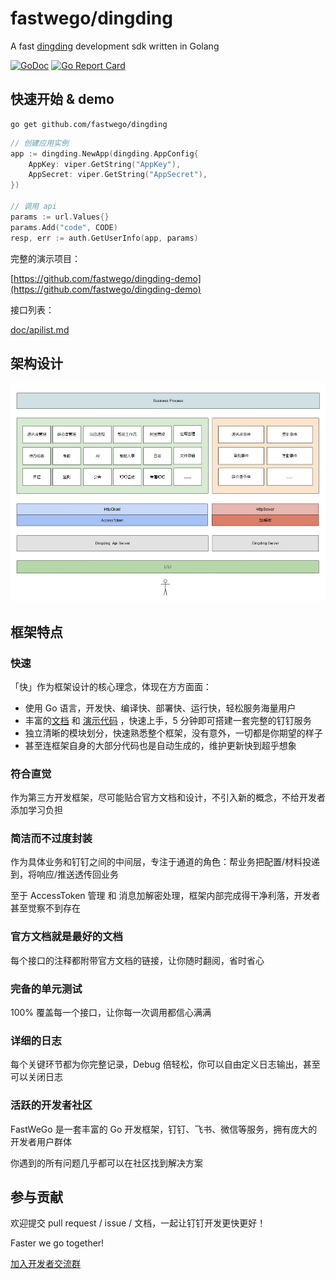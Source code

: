 # fastwego/dingding

A fast [dingding](https://ding-doc.dingtalk.com/) development sdk written in Golang

[![GoDoc](https://pkg.go.dev/badge/github.com/fastwego/dingding?status.svg)](https://pkg.go.dev/github.com/fastwego/dingding?tab=doc)
[![Go Report Card](https://goreportcard.com/badge/github.com/fastwego/dingding)](https://goreportcard.com/report/github.com/fastwego/dingding)

## 快速开始 & demo

```shell script
go get github.com/fastwego/dingding
```
```go
// 创建应用实例
app := dingding.NewApp(dingding.AppConfig{
    AppKey: viper.GetString("AppKey"),
    AppSecret: viper.GetString("AppSecret"),
})

// 调用 api
params := url.Values{} 
params.Add("code", CODE)
resp, err := auth.GetUserInfo(app, params)
```

完整的演示项目：

[https://github.com/fastwego/dingding-demo](https://github.com/fastwego/dingding-demo)

接口列表：

[doc/apilist.md](doc/apilist.md)

## 架构设计

![sdk](./doc/img/sdk.jpg)

## 框架特点

### 快速

「快」作为框架设计的核心理念，体现在方方面面：

- 使用 Go 语言，开发快、编译快、部署快、运行快，轻松服务海量用户
- 丰富的[文档](https://pkg.go.dev/github.com/fastwego/dingding) 和 [演示代码](https://github.com/fastwego/dingding-demo) ，快速上手，5 分钟即可搭建一套完整的钉钉服务
- 独立清晰的模块划分，快速熟悉整个框架，没有意外，一切都是你期望的样子
- 甚至连框架自身的大部分代码也是自动生成的，维护更新快到超乎想象

### 符合直觉

作为第三方开发框架，尽可能贴合官方文档和设计，不引入新的概念，不给开发者添加学习负担

### 简洁而不过度封装

作为具体业务和钉钉之间的中间层，专注于通道的角色：帮业务把配置/材料投递到，将响应/推送透传回业务

至于 AccessToken 管理 和 消息加解密处理，框架内部完成得干净利落，开发者甚至觉察不到存在

### 官方文档就是最好的文档

每个接口的注释都附带官方文档的链接，让你随时翻阅，省时省心

### 完备的单元测试

100% 覆盖每一个接口，让你每一次调用都信心满满

### 详细的日志

每个关键环节都为你完整记录，Debug 倍轻松，你可以自由定义日志输出，甚至可以关闭日志

### 活跃的开发者社区

FastWeGo 是一套丰富的 Go 开发框架，钉钉、飞书、微信等服务，拥有庞大的开发者用户群体

你遇到的所有问题几乎都可以在社区找到解决方案


## 参与贡献

欢迎提交 pull request / issue / 文档，一起让钉钉开发更快更好！

Faster we go together!

[加入开发者交流群](https://github.com/fastwego/fastwego.dev#%E5%BC%80%E5%8F%91%E8%80%85%E4%BA%A4%E6%B5%81%E7%BE%A4)
